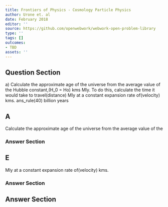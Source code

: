 ```yaml
---
title: Frontiers of Physics - Cosmology Particle Physics
author: Urone et. al
date: February 2018
editor: ''
source: https://github.com/openwebwork/webwork-open-problem-library
type: ''
tags: []
outcomes:
- TBD
assets: ''
---
```


## Question Section 

a) Calculate the approximate age of the universe from the average value of the
Hubble constant,(H_0 = Ho) kms Mly. To do this, calculate the time it would take to
travel(distance) Mly at a constant expansion rate of(velocity) kms.
ans_rule(40) billion years
## A
Calculate the approximate age of the universe from the average value of the
### Answer Section
## E
Mly at a constant expansion rate of(velocity) kms.
### Answer Section


## Answer Section

